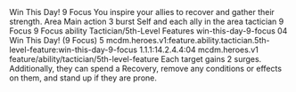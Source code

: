 <ability>
  <name>Win This Day!</name>
  <cost>9 Focus</cost>
  <flavor>You inspire your allies to recover and gather their strength.</flavor>
  <keywords>
    <keyword>Area</keyword>
  </keywords>
  <type>Main action</type>
  <distance>3 burst</distance>
  <target>Self and each ally in the area</target>
  <metadata>
    <class>tactician</class>
    <cost>9 Focus</cost>
    <cost_amount>9</cost_amount>
    <cost_resource>Focus</cost_resource>
    <feature_type>ability</feature_type>
    <file_dpath>Tactician/5th-Level Features</file_dpath>
    <item_id>win-this-day-9-focus</item_id>
    <item_index>04</item_index>
    <item_name>Win This Day! (9 Focus)</item_name>
    <level>5</level>
    <scc>mcdm.heroes.v1:feature.ability.tactician.5th-level-feature:win-this-day-9-focus</scc>
    <scdc>1.1.1:14.2.4.4:04</scdc>
    <source>mcdm.heroes.v1</source>
    <type>feature/ability/tactician/5th-level-feature</type>
  </metadata>
  <effects>
    <effect type="mundane">Each target gains 2 surges. Additionally, they can spend a Recovery, remove any conditions or effects on them, and stand up if they are prone.</effect>
  </effects>
</ability>
